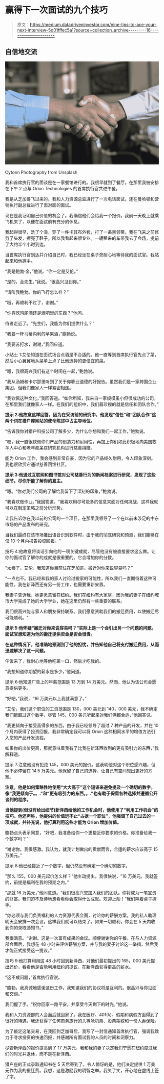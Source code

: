 # 赢得下一次面试的九个技巧

> 原文：<https://medium.datadriveninvestor.com/nine-tips-to-ace-your-next-interview-5d01fffec5a1?source=collection_archive---------16----------------------->

## 自信地交流

![](img/d8b612f165f7ecebca57738d5be6daa1.png)

Cytonn Photography from Unsplash

我和首席执行官的面谈是在一家餐馆进行的。我很早就到了餐厅，在那里我被安排在下午 2 点与 Orion Technologies 的首席执行官共进午餐。

我是从芝加哥飞过来的。我和人力资源总监进行了一次电话面试，还在曼哈顿和营销执行副总裁进行了面对面的面试。

现在是我证明自己价值的机会了。我确信他们会给我一个报价。我前一天晚上就乘飞机来了，以便在面试前有充分的休息。

我起得很早，洗了个澡，穿了一件卡其布外套，打了一条黑领带。我在飞来之前修剪了头发，擦亮了鞋子，所以我看起来很专业。一辆租来的车带我去了会场，提前了大约半个小时到达。

当首席执行官到达并介绍自己时，我已经坐在桌子旁耐心地等待我的面试官。我站起来和他握手。

“我是鲍勃·金，”他说。“你一定是艾伦。”

“是的，金先生，”我说。“很高兴见到你。”

“请叫我鲍勃。你的飞行怎么样？”

“哦，再顺利不过了，谢谢。”

"你喜欢鸡尾酒还是酒吧里的东西？"他问。

侍者走近了。“先生们，我能为你们提供什么？”

“我要一杯马蒂内利的苹果酒，”鲍勃说。

“我要苏打水，谢谢，”我回应道。

小贴士 1:艾伦知道在面试场合点酒是不合适的。他一直等到首席执行官先点了菜，然后小心翼翼地从菜单上点了比他选择的更便宜的菜。

“嗯，我很高兴我们有这个时间在一起，”鲍勃说。

“我从汤姆和卡尔那里听到了关于你职业道德的好报告。虽然我们是一家跨国企业集团，但我们像家人一样紧密相连。

“我钦佩这种文化，”我回答道。“如你所知，我来自一家规模虽小但很成功的公司，在那里我们就像家人一样。在我们的组织中，我们最珍视的就是信任和团队合作。”

**提示 2:他故意这样回答，因为在采访前的研究中，他发现“信任”和“团队合作”这两个词在猎户座网站的使命陈述中占主导地位。**

“告诉我你对猎户科技公司了解多少，为什么你想和我们一起工作，”鲍勃说。

“嗯，我一直很钦佩你们产品的创造力和耐用性，再加上你们如此积极地向美国牧羊人中心和老年痴呆症研究机构进行慈善捐赠。

能为 Orion 工作，我会感到非常自豪，因为它的产品经久耐用，令人印象深刻。我也很欣赏它通过慈善回馈社区。

**提示 3:他通过互联网和图书馆对公司慈善行为的新闻档案进行研究，发现了这些细节。尽你所能了解你的雇主。**

“嗯。“你对我们公司的了解给我留下了深刻的印象，”鲍勃说。

“我喜欢做作业，”我回答道。“我喜欢用尽可能多的信息来面对任何挑战，这样我就可以在制定策略之前分析形势。

让我告诉你在我以前的公司的一个项目，在那里我领导了一个在以前未涉足的中东市场的产品发布的研究。

当我们最终在该市场推出语音识别软件时，由于我的彻底研究和预测，我们能够在仅 10 个月内报告投资回报。"

技巧 4:他故意将谈话引向他的一项关键成就，尽管他没有被直接要求这么做。让你的面试官了解你的成就是很重要的。它会增加你的分数。

“太棒了。艾伦，我知道你目前住在芝加哥。搬迁对你来说容易吗？”

“一点也不。我已经和我的家人讨论过搬家的可能性，所以我们一直期待着这种可能性。我在新泽西还有另一份工作，也需要重新安置。

我妻子告诉我，她更愿意留在纽约。我们在纽约有大家庭，因为我的妻子在纽约城市大学完成了她的大学学业，她在这里仍然有一些重要的联系。

我们很高兴能与家人和朋友保持联系。我们愿意资助我们的搬迁费用，以使搬迁尽可能顺利。"

**提示 5:他怀疑“搬迁对你来说容易吗？”实际上是一个会引出另一个问题的问题。面试官想知道为他的搬迁提供资金是否会很贵。**

**在这种情况下，他准确地预测到了他的担忧，并告知他自己将支付搬迁费用，从而迅速解决了这一问题。**

午饭来了，我耐心地等他吃第一口，然后才吃我的。

“我想知道你期望的薪水是多少，”他问道。

提示 6:他知道广告上的年薪范围是 13 万到 14 万美元。然而，他认为该公司会愿意提供更多。

“好吧，”我说，“16 万美元以上我就满意了。”

“艾伦，我们这个职位的工资范围是 130，000 美元到 140，000 美元，我不确定我们能超过这个数字，尽管 145，000 美元听起来对我们俩都合适，”他回答说。

“我更倾向于接受高得多的东西。由于我已经领导了超过 7 种产品的开发，并在 10 个月内获得了投资回报，我非常确定我可以将 Orion 这种相同水平的增值方法引入您的产品开发流程。

如果你的出价更高，那就意味着我有了比我在新泽西收到的更有吸引力的东西，”我解释道。

提示 7:注意他没有拒绝 145，000 美元的报价。这表明他对这个职位感兴趣，但他不必停留在 14.5 万美元。他保留了自己的选择，让自己有空间想出更好的方案。

**注意，他是如何策略性地使用“大大高于”这个短语来避免提及一个确切的数字。像“我更倾向于。。."和“更有吸引力的东西。。."也有助于保留各种选择并遵循公开谈判的程序。**

**当他提到(但没有给出细节)新泽西给他的工作机会时，他使用了“利用工作机会”的技巧。他还声称，他提供的价值远不止“占据一个职位”，他强调了自己过去的一项成就，并补充说，他打算利用这些才能为 Orion 增加价值。**

鲍勃点头表示同意，“好吧，我准备给你一个更接近你要求的价格。你准备给我一个数字吗？”

“谢谢你。我很感激。我认为，就我计划做出的贡献而言，合适的薪水应该高于 15 万美元。”

提示 8:他已经接近了一个数字，但仍然没有确定一个确切的数字。

"那么 155，000 美元起价怎么样？"他主动提出。我很快说，“16 万美元，我就签约，前提是福利在我的预期之内。”

“那就 16 万美元，”他同意道。“我们很高兴您加入我们的团队。你将成为一笔宝贵的财富。我们迫不及待地想看看你会取得什么成就。欢迎上船！”我们隔着桌子握手。

“你必须与我们负责福利的人力资源代表会面，讨论你的薪酬方案。我的私人助理明天会安排一次会议，这样我们就可以结束了。如果一切顺利，你会在 5 天内收到你的录取通知书。”

我很满意。“谢谢。这是一次富有成果的会议。顺便谢谢你的午餐。在与人力资源部会面后，我想花 48 小时来评估薪酬方案，并与我的妻子讨论这一举措，然后我才能正式接受这一提议。”

技巧 9:他打算利用这 48 小时回到新泽西，对他们最初提出的 165，000 美元提出还价，看看他是否能利用纽约的提议，在新泽西获得更高的薪水。

“这不成问题，”首席执行官说。

“鲍勃，我真诚地感谢这份工作，我知道我们的协议将是互利的。很高兴与你见面和交谈。”

我们握了手。“祝你回家一路平安，并享受今天剩下的时光，”他说。

我和人力资源部的人会面后就回家了。我在医疗、401(k)、假期和病假方面得到了很好的待遇。我还获得了任何商务旅行的头等舱机票、股票期权和一份人寿保险。

为了敲定这笔交易，在我回到芝加哥后，我写了一封信通知首席执行官，强调我致力于寻求投资的快速回报，并感谢所有面试我的人员的时间和洞察力。

尽管新泽西的报价提高到了 17 万美元，我和我的妻子决定我们宁愿在纽约度过我们的时光并退休，而不是在新泽西。

猎户座的正式录取通知书在 5 天后寄到了。令人惊讶的是，他们决定提供 1 万美元作为我的搬迁费。我想，这是激励我的明智之举。我笑了笑，开心地在虚线上签了字。